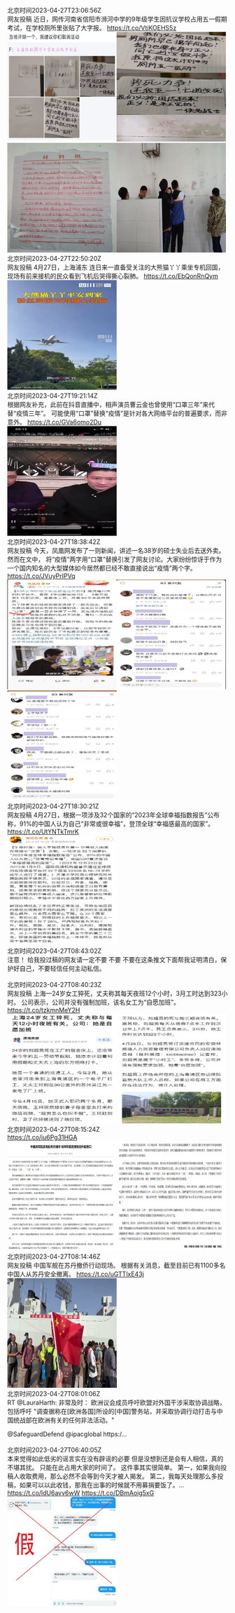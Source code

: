 北京时间2023-04-27T23:06:56Z<br>网友投稿
近日，网传河南省信阳市浉河中学的9年级学生因抗议学校占用五一假期考试，在学校厕所里张贴了大字报。 https://t.co/VtiKOEHS5z<br><img src='/temp/2023/1651603845040988160_0.jpg' width='250' height='250'><img src='/temp/2023/1651603845040988160_1.jpg' width='250' height='250'><img src='/temp/2023/1651603845040988160_2.jpg' width='250' height='250'><img src='/temp/2023/1651603845040988160_3.jpg' width='250' height='250'><br>北京时间2023-04-27T22:50:20Z<br>网友投稿
4月27日，上海浦东
连日来一直备受关注的大熊猫丫丫乘坐专机回国，现场有前来接机的民众看到飞机后哭得撕心裂肺。 https://t.co/EbQonRnQym<br><img src='/temp/2023/1651599668286038018_0.jpg' width='250' height='250'><br>北京时间2023-04-27T19:21:14Z<br>根据网友补充，此前在抖音直播中，相声演员曹云金也曾使用“口罩三年”来代替“疫情三年”。
可能使用“口罩”替换“疫情”是针对各大网络平台的普遍要求，而非意外。 https://t.co/GVa6omo2Du<br><img src='/temp/2023/1651547046703136768_0.jpg' width='250' height='250'><br>北京时间2023-04-27T18:38:42Z<br>网友投稿
今天，凤凰网发布了一则新闻，讲述一名38岁的硕士失业后去送外卖。
然而在文中， 将“疫情”两字用“口罩”替换引发了网友讨论。大家纷纷惊讶于作为一个国内知名的大型媒体如今居然都已经不敢直接说出“疫情”两个字。 https://t.co/JVuyPrIPVq<br><img src='/temp/2023/1651536340192829442_0.jpg' width='250' height='250'><img src='/temp/2023/1651536340192829442_1.jpg' width='250' height='250'><img src='/temp/2023/1651536340192829442_2.jpg' width='250' height='250'><br>北京时间2023-04-27T18:30:21Z<br>网友投稿
4月27日，根据一项涉及32个国家的“2023年全球幸福指数报告”公布称，91%的中国人认为自己“非常或很幸福”，登顶全球“幸福感最高的国家”。 https://t.co/UtYNTkTmrK<br><img src='/temp/2023/1651534239907676161_0.jpg' width='250' height='250'><br>北京时间2023-04-27T08:43:02Z<br>注意！
给我投过稿的网友请一定不要 不要 不要在这条推文下面帮我证明清白，保护好自己，不要轻信任何主动私信。<br><br>北京时间2023-04-27T08:40:23Z<br>网友投稿
上海一24岁女工猝死，丈夫称其每天夜班12个小时，3月工时达到323小时。
公司表示，公司并没有强制加班，该名女工为“自愿加班”。 https://t.co/tzkmnMeY2H<br><img src='/temp/2023/1651385770249207809_0.jpg' width='250' height='250'><img src='/temp/2023/1651385770249207809_1.jpg' width='250' height='250'><br>北京时间2023-04-27T08:15:24Z<br>https://t.co/iu6Pg31HGA<br><img src='/temp/2023/1651379482010189825_0.jpg' width='250' height='250'><img src='/temp/2023/1651379482010189825_1.jpg' width='250' height='250'><br>北京时间2023-04-27T08:14:46Z<br>网友投稿
中国军舰在苏丹撤侨行动现场。
根据有关消息，截至目前已有1100多名中国人从苏丹安全撤离。 https://t.co/uGTTlxE43j<br><img src='/temp/2023/1651379323968925699_0.jpg' width='250' height='250'><br>北京时间2023-04-27T08:01:06Z<br>RT @LauraHarth: 非常及时： 欧洲议会成员呼吁欧盟对外国干涉采取协调战略，包括呼吁 "调查据称在[欧洲各国]所设的[中国]警务站，并采取协调行动打击与中国统战部在欧洲有关的任何非法活动。"

@SafeguardDefend @ipacglobal https:/…<br><br>北京时间2023-04-27T06:40:05Z<br>本来觉得如此低劣的谣言实在没有辟谣的必要
但是没想到还是会有人相信，真的不堪其扰。
只能在此占用大家的时间了。
这件事其实很简单。
第一，如果我向投稿人收取费用，那么必然不会等到今天才被人揭发。
第二，我每天处理那么多投稿，如果可以以此收钱，那我在出事的时候就不用募捐要饭了。… https://t.co/ldU6avv6wW https://t.co/DBmAoig5xG<br><img src='/temp/2023/1651355494391463938_0.jpg' width='250' height='250'><br>